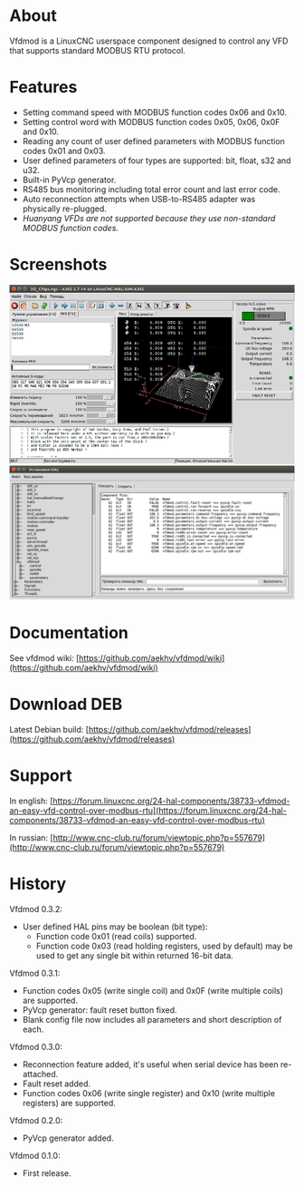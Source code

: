 # About
Vfdmod is a LinuxCNC userspace component designed to control any VFD that supports standard MODBUS RTU protocol.

# Features
- Setting command speed with MODBUS function codes 0x06 and 0x10.
- Setting control word with MODBUS function codes 0x05, 0x06, 0x0F and 0x10.
- Reading any count of user defined parameters with MODBUS function codes 0x01 and 0x03.
- User defined parameters of four types are supported: bit, float, s32 and u32.
- Built-in PyVcp generator.
- RS485 bus monitoring including total error count and last error code.
- Auto reconnection attempts when USB-to-RS485 adapter was physically re-plugged.
- *Huanyang VFDs are not supported because they use non-standard MODBUS function codes.*

# Screenshots

![](https://raw.githubusercontent.com/aekhv/vfdmod/master/images/hc1-cplus-axis.png) ![](https://raw.githubusercontent.com/aekhv/vfdmod/master/images/hc1-cplus-hal.png)

# Documentation
See vfdmod wiki: [https://github.com/aekhv/vfdmod/wiki](https://github.com/aekhv/vfdmod/wiki)

# Download DEB
Latest Debian build: [https://github.com/aekhv/vfdmod/releases](https://github.com/aekhv/vfdmod/releases)

# Support
In english: [https://forum.linuxcnc.org/24-hal-components/38733-vfdmod-an-easy-vfd-control-over-modbus-rtu](https://forum.linuxcnc.org/24-hal-components/38733-vfdmod-an-easy-vfd-control-over-modbus-rtu)

In russian: [http://www.cnc-club.ru/forum/viewtopic.php?p=557679](http://www.cnc-club.ru/forum/viewtopic.php?p=557679)

# History
Vfdmod 0.3.2:
- User defined HAL pins may be boolean (bit type):
  - Function code 0x01 (read coils) supported.
  - Function code 0x03 (read holding registers, used by default) may be used to get any single bit within returned 16-bit data.

Vfdmod 0.3.1:
- Function codes 0x05 (write single coil) and 0x0F (write multiple coils) are supported.
- PyVcp generator: fault reset button fixed.
- Blank config file now includes all parameters and short description of each.

Vfdmod 0.3.0:
- Reconnection feature added, it's useful when serial device has been re-attached.
- Fault reset added.
- Function codes 0x06 (write single register) and 0x10 (write multiple registers) are supported.

Vfdmod 0.2.0:
- PyVcp generator added.

Vfdmod 0.1.0:
- First release.
